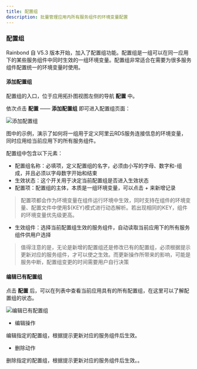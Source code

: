 ```yaml
---
title: 配置组
description: 批量管理应用内所有服务组件的环境变量配置
---
```


### 配置组

Rainbond 自 V5.3 版本开始，加入了配置组功能。配置组是一组可以在同一应用下的某些服务组件中同时生效的一组环境变量。配置组非常适合在需要为很多服务组件配置统一的环境变量时使用。


#### 添加配置组

配置组的入口，位于应用拓扑图视图左侧的导航 **配置** 中。

依次点击 **配置** —— **添加配置组** 即可进入配置组页面：

![添加配置组](https://static.goodrain.com/docs/5.3/user-manual/config-group/config-group-1.png)

图中的示例，演示了如何将一组用于定义阿里云RDS服务连接信息的环境变量，同时应用给当前应用下的所有服务组件。

配置组中包含以下元素：

- 配置组名称：必填项，定义配置组的名字，必须由小写的字母、数字和-组成，并且必须以字母数字开始和结束
- 生效状态：这个开关用于决定当前配置组是否进入生效状态
- 配置项：配置组的主体，本质是一组环境变量，可以点击 + 来新增记录

> 配置项都会作为环境变量在组件运行环境中生效，同时支持在组件的环境变量、配置文件中使用${KEY}模式进行动态解析。若出现相同的KEY，组件的环境变量优先级更高。

- 生效组件：选择当前配置组生效的服务组件，自动读取当前应用下的所有服务组件供用户选择

> 值得注意的是，无论是新增的配置组还是修改已有的配置组，必须根据提示更新对应的服务组件，才可以使之生效。而更新操作所带来的影响，可能是服务中断，配置组变更的时间需要用户自行决策

#### 编辑已有配置组

点击 **配置** 后，可以在列表中查看当前应用具有的所有配置组，在这里可以了解配置组的状态。

![编辑已有配置组](https://static.goodrain.com/docs/5.3/user-manual/config-group/config-group-2.png)

* 编辑操作

编辑指定的配置组，根据提示更新对应的服务组件后生效。

* 删除动作

删除指定的配置组，根据提示更新对应的服务组件后生效。。
